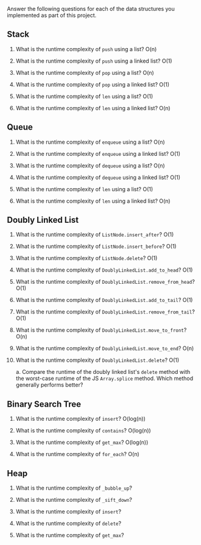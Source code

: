 Answer the following questions for each of the data structures you implemented as part of this project.

## Stack

1. What is the runtime complexity of `push` using a list?
O(n)

2. What is the runtime complexity of `push` using a linked list?
O(1)

3. What is the runtime complexity of `pop` using a list?
O(n)

4. What is the runtime complexity of `pop` using a linked list?
O(1)

5. What is the runtime complexity of `len` using a list?
O(1)

6. What is the runtime complexity of `len` using a linked list?
O(n)

## Queue

1. What is the runtime complexity of `enqueue` using a list?
O(n)

2. What is the runtime complexity of `enqueue` using a linked list?
O(1)

3. What is the runtime complexity of `dequeue` using a list?
O(n)

4. What is the runtime complexity of `dequeue` using a linked list?
O(1)

5. What is the runtime complexity of `len` using a list?
O(1)

6. What is the runtime complexity of `len` using a linked list?
O(n)

## Doubly Linked List

1. What is the runtime complexity of `ListNode.insert_after`?
O(1)

2. What is the runtime complexity of `ListNode.insert_before`?
O(1)

3. What is the runtime complexity of `ListNode.delete`?
O(1)

4. What is the runtime complexity of `DoublyLinkedList.add_to_head`?
O(1)

5. What is the runtime complexity of `DoublyLinkedList.remove_from_head`?
O(1)

6. What is the runtime complexity of `DoublyLinkedList.add_to_tail`?
O(1)

7. What is the runtime complexity of `DoublyLinkedList.remove_from_tail`?
O(1)

8. What is the runtime complexity of `DoublyLinkedList.move_to_front`?
O(n)

9. What is the runtime complexity of `DoublyLinkedList.move_to_end`?
O(n)

10. What is the runtime complexity of `DoublyLinkedList.delete`?
O(1)

    a. Compare the runtime of the doubly linked list's `delete` method with the worst-case runtime of the JS `Array.splice` method. Which method generally performs better?

## Binary Search Tree

1. What is the runtime complexity of `insert`? 
O(log(n))

2. What is the runtime complexity of `contains`?
O(log(n))

3. What is the runtime complexity of `get_max`? 
O(log(n))

4. What is the runtime complexity of `for_each`?
O(n)
    
## Heap

1. What is the runtime complexity of `_bubble_up`?

2. What is the runtime complexity of `_sift_down`?

3. What is the runtime complexity of `insert`?

4. What is the runtime complexity of `delete`?

5. What is the runtime complexity of `get_max`?
